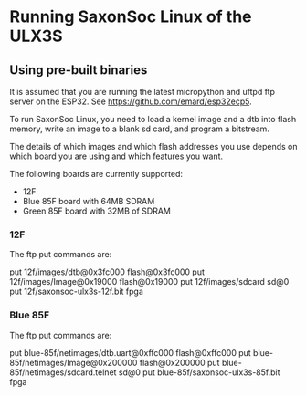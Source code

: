 # Running SaxonSoc Linux of the ULX3S

## Using pre-built binaries

It is assumed that you are running the latest micropython and uftpd ftp server on the ESP32. See https://github.com/emard/esp32ecp5.

To run SaxonSoc Linux, you need to load a kernel image and a dtb into flash memory, write an image to a blank sd card, and program a bitstream.

The details of which images and which flash addresses you use depends on which board you are using and which features you want.

The following boards are currently supported:

- 12F
- Blue 85F board with 64MB SDRAM
- Green 85F board with 32MB of SDRAM

### 12F

The ftp put commands are:

put 12f/images/dtb@0x3fc000 flash@0x3fc000
put 12f/images/Image@0x19000 flash@0x19000
put 12f/images/sdcard sd@0
put 12f/saxonsoc-ulx3s-12f.bit fpga

### Blue 85F

The ftp put commands are:

put blue-85f/netimages/dtb.uart@0xffc000 flash@0xffc000
put blue-85f/netimages/Image@0x200000 flash@0x200000
put blue-85f/netimages/sdcard.telnet sd@0
put blue-85f/saxonsoc-ulx3s-85f.bit fpga

